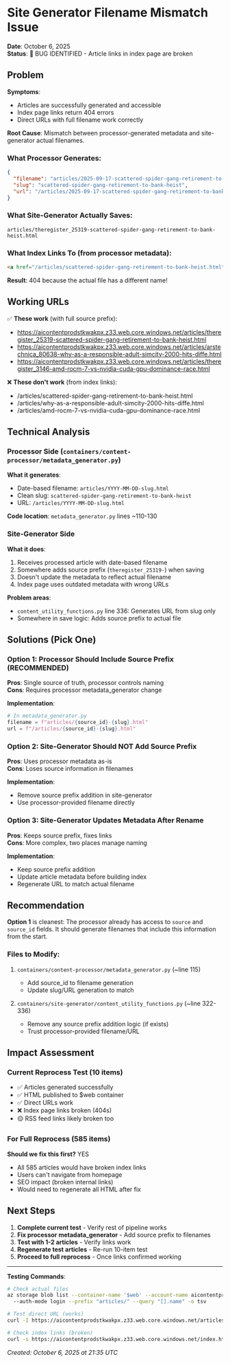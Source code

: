# Site Generator Filename Mismatch Issue

**Date**: October 6, 2025  
**Status**: 🐛 BUG IDENTIFIED - Article links in index page are broken

## Problem

**Symptoms**:
- Articles are successfully generated and accessible
- Index page links return 404 errors
- Direct URLs with full filename work correctly

**Root Cause**:
Mismatch between processor-generated metadata and site-generator actual filenames.

### What Processor Generates:
```json
{
  "filename": "articles/2025-09-17-scattered-spider-gang-retirement-to-bank-heist.html",
  "slug": "scattered-spider-gang-retirement-to-bank-heist",
  "url": "/articles/2025-09-17-scattered-spider-gang-retirement-to-bank-heist.html"
}
```

### What Site-Generator Actually Saves:
```
articles/theregister_25319-scattered-spider-gang-retirement-to-bank-heist.html
```

### What Index Links To (from processor metadata):
```html
<a href="/articles/scattered-spider-gang-retirement-to-bank-heist.html">
```

**Result**: 404 because the actual file has a different name!

## Working URLs

✅ **These work** (with full source prefix):
- https://aicontentprodstkwakpx.z33.web.core.windows.net/articles/theregister_25319-scattered-spider-gang-retirement-to-bank-heist.html
- https://aicontentprodstkwakpx.z33.web.core.windows.net/articles/arstechnica_80638-why-as-a-responsible-adult-simcity-2000-hits-diffe.html
- https://aicontentprodstkwakpx.z33.web.core.windows.net/articles/theregister_3146-amd-rocm-7-vs-nvidia-cuda-gpu-dominance-race.html

❌ **These don't work** (from index links):
- /articles/scattered-spider-gang-retirement-to-bank-heist.html
- /articles/why-as-a-responsible-adult-simcity-2000-hits-diffe.html  
- /articles/amd-rocm-7-vs-nvidia-cuda-gpu-dominance-race.html

## Technical Analysis

### Processor Side (`containers/content-processor/metadata_generator.py`)

**What it generates**:
- Date-based filename: `articles/YYYY-MM-DD-slug.html`
- Clean slug: `scattered-spider-gang-retirement-to-bank-heist`
- URL: `/articles/YYYY-MM-DD-slug.html`

**Code location**: `metadata_generator.py` lines ~110-130

### Site-Generator Side

**What it does**:
1. Receives processed article with date-based filename
2. Somewhere adds source prefix (`theregister_25319-`) when saving
3. Doesn't update the metadata to reflect actual filename
4. Index page uses outdated metadata with wrong URLs

**Problem areas**:
- `content_utility_functions.py` line 336: Generates URL from slug only
- Somewhere in save logic: Adds source prefix to actual file

## Solutions (Pick One)

### Option 1: Processor Should Include Source Prefix (RECOMMENDED)
**Pros**: Single source of truth, processor controls naming  
**Cons**: Requires processor metadata_generator change

**Implementation**:
```python
# In metadata_generator.py
filename = f"articles/{source_id}-{slug}.html"
url = f"/articles/{source_id}-{slug}.html"
```

### Option 2: Site-Generator Should NOT Add Source Prefix
**Pros**: Uses processor metadata as-is  
**Cons**: Loses source information in filenames

**Implementation**:
- Remove source prefix addition in site-generator
- Use processor-provided filename directly

### Option 3: Site-Generator Updates Metadata After Rename
**Pros**: Keeps source prefix, fixes links  
**Cons**: More complex, two places manage naming

**Implementation**:
- Keep source prefix addition
- Update article metadata before building index
- Regenerate URL to match actual filename

## Recommendation

**Option 1** is cleanest: The processor already has access to `source` and `source_id` fields. It should generate filenames that include this information from the start.

### Files to Modify:
1. `containers/content-processor/metadata_generator.py` (~line 115)
   - Add source_id to filename generation
   - Update slug/URL generation to match

2. `containers/site-generator/content_utility_functions.py` (~line 322-336)
   - Remove any source prefix addition logic (if exists)
   - Trust processor-provided filename/URL

## Impact Assessment

### Current Reprocess Test (10 items)
- ✅ Articles generated successfully
- ✅ HTML published to $web container
- ✅ Direct URLs work
- ❌ Index page links broken (404s)
- 🟡 RSS feed links likely broken too

### For Full Reprocess (585 items)
**Should we fix this first?** YES
- All 585 articles would have broken index links
- Users can't navigate from homepage
- SEO impact (broken internal links)
- Would need to regenerate all HTML after fix

## Next Steps

1. **Complete current test** - Verify rest of pipeline works
2. **Fix processor metadata_generator** - Add source prefix to filenames
3. **Test with 1-2 articles** - Verify links work
4. **Regenerate test articles** - Re-run 10-item test
5. **Proceed to full reprocess** - Once links confirmed working

---

**Testing Commands**:
```bash
# Check actual files
az storage blob list --container-name '$web' --account-name aicontentprodstkwakpx \\
  --auth-mode login --prefix "articles/" --query "[].name" -o tsv

# Test direct URL (works)
curl -I https://aicontentprodstkwakpx.z33.web.core.windows.net/articles/theregister_25319-scattered-spider-gang-retirement-to-bank-heist.html

# Check index links (broken)
curl -s https://aicontentprodstkwakpx.z33.web.core.windows.net/index.html | grep 'href="/articles'
```

_Created: October 6, 2025 at 21:35 UTC_
